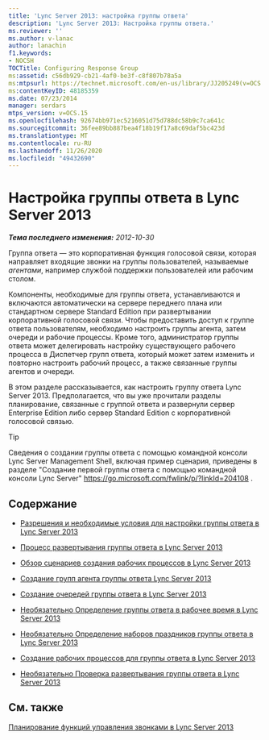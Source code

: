 ```yaml
---
title: 'Lync Server 2013: настройка группы ответа'
description: 'Lync Server 2013: Настройка группы ответа.'
ms.reviewer: ''
ms.author: v-lanac
author: lanachin
f1.keywords:
- NOCSH
TOCTitle: Configuring Response Group
ms:assetid: c56db929-cb21-4af0-be3f-c8f807b78a5a
ms:mtpsurl: https://technet.microsoft.com/en-us/library/JJ205249(v=OCS.15)
ms:contentKeyID: 48185359
ms.date: 07/23/2014
manager: serdars
mtps_version: v=OCS.15
ms.openlocfilehash: 92674bb971ec5216051d75d788dc58b9c7ca641c
ms.sourcegitcommit: 36fee89bb887bea4f18b19f17a8c69daf5bc423d
ms.translationtype: MT
ms.contentlocale: ru-RU
ms.lasthandoff: 11/26/2020
ms.locfileid: "49432690"
---
```

# <a name="configuring-response-group-in-lync-server-2013"></a>Настройка группы ответа в Lync Server 2013

<div data-xmlns="http://www.w3.org/1999/xhtml">

<div class="topic" data-xmlns="http://www.w3.org/1999/xhtml" data-msxsl="urn:schemas-microsoft-com:xslt" data-cs="https://msdn.microsoft.com/">

<div data-asp="https://msdn2.microsoft.com/asp">



</div>

<div id="mainSection">

<div id="mainBody">

<span> </span>

_**Тема последнего изменения:** 2012-10-30_

Группа ответа — это корпоративная функция голосовой связи, которая направляет входящие звонки на группы пользователей, называемые *агентами*, например службой поддержки пользователей или рабочим столом.

Компоненты, необходимые для группы ответа, устанавливаются и включаются автоматически на сервере переднего плана или стандартном сервере Standard Edition при развертывании корпоративной голосовой связи. Чтобы предоставить доступ к группе ответа пользователям, необходимо настроить группы агента, затем очереди и рабочие процессы. Кроме того, администратор группы ответа может делегировать настройку существующего рабочего процесса в Диспетчер групп ответа, который может затем изменить и повторно настроить рабочий процесс, а также связанные группы агентов и очереди.

В этом разделе рассказывается, как настроить группу ответа Lync Server 2013. Предполагается, что вы уже прочитали разделы планирование, связанные с группой ответа и развернули сервер Enterprise Edition либо сервер Standard Edition с корпоративной голосовой связью.

<div>


> [!TIP]  
> Сведения о создании группы ответа с помощью командной консоли Lync Server Management Shell, включая пример сценария, приведены в разделе "Создание первой группы ответа с помощью командной консоли Lync Server" <A href="https://go.microsoft.com/fwlink/p/?linkid=204108">https://go.microsoft.com/fwlink/p/?linkId=204108</A> .



</div>

<div>

## <a name="in-this-section"></a>Содержание

  - [Разрешения и необходимые условия для настройки группы ответа в Lync Server 2013](lync-server-2013-response-group-configuration-permissions-and-prerequisites.md)

  - [Процесс развертывания группы ответа в Lync Server 2013](lync-server-2013-deployment-process-for-response-group.md)

  - [Обзор сценариев создания рабочих процессов в Lync Server 2013](lync-server-2013-overview-of-workflow-creation-scenarios.md)

  - [Создание групп агента группы ответа Lync Server 2013](lync-server-2013-create-response-group-agent-groups.md)

  - [Создание очередей группы ответа в Lync Server 2013](lync-server-2013-create-response-group-queues.md)

  - [Необязательно Определение группы ответа в рабочее время в Lync Server 2013](lync-server-2013-optional-define-response-group-business-hours.md)

  - [Необязательно Определение наборов праздников группы ответа в Lync Server 2013](lync-server-2013-optional-define-response-group-holiday-sets.md)

  - [Создание рабочих процессов для группы ответа в Lync Server 2013](lync-server-2013-create-response-group-workflows.md)

  - [Необязательно Проверка развертывания группы ответа в Lync Server 2013](lync-server-2013-optional-verify-response-group-deployment.md)

</div>

<div>

## <a name="see-also"></a>См. также


[Планирование функций управления звонками в Lync Server 2013](lync-server-2013-planning-for-call-management-features.md)  
  

</div>

</div>

<span> </span>

</div>

</div>

</div>

